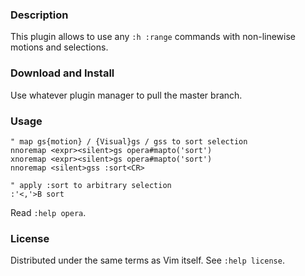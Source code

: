 ### Description

This plugin allows to use any `:h :range` commands with non-linewise motions and
selections.

### Download and Install

Use whatever plugin manager to pull the master branch.

### Usage

    " map gs{motion} / {Visual}gs / gss to sort selection
    nnoremap <expr><silent>gs opera#mapto('sort')
    xnoremap <expr><silent>gs opera#mapto('sort')
    nnoremap <silent>gss :sort<CR>

    " apply :sort to arbitrary selection
    :'<,'>B sort

Read `:help opera`.

### License
Distributed under the same terms as Vim itself. See `:help license`.
